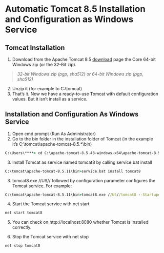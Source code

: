 # Automatic Tomcat 8.5 Installation and Configuration as Windows Service
## Tomcat Installation

1. Download from the Apache Tomcat 8.5 [download](http://tomcat.apache.org/download-80.cgi)  page the Core 64-bit Windows zip (or the 32-Bit zip).
> *32-bit Windows zip (pgp, sha512) or 64-bit Windows zip (pgp, sha512)*
2. Unzip it (for example to C:\tomcat\)
3. That’s it. Now we have a ready-to-use Tomcat with default configuration values. But it isn’t install as a service.

## Installation and Configuration As Windows Service

1. Open cmd prompt (Run As Administrator) 
2.  Go to the bin folder in the installation folder of Tomcat (in the example  it’s C:\tomcat\apache-tomcat-8.5.*\bin)
```cmd
C:\Users\****> cd C:\apache-tomcat-8.5.43-windows-x64\apache-tomcat-8.5.*\bin
```
3.  Install Tomcat as service named tomcat8 by calling service.bat install <servicename>  
```cmd
C:\tomcat\apache-tomcat-8.5.11\bin>service.bat install tomcat8
```
3. tomcat8.exe //US//<servicename> followed by configuration parameter configures the Tomcat service. For example:
```cmd
C:\tomcat\apache-tomcat-8.5.11\bin>tomcat8.exe //US//tomcat8 --Startup=auto --JavaHome="C:\Program Files\Java\jre1.8.0_112" --JvmMs=2048 --JvmMx=4096 ++JvmOptions=-Dkey=value
```
4. Start the Tomcat service with net start <servicename>
```cmd
net start tomcat8
```
5. You can check on http://localhost:8080 whether Tomcat is installed correctly.
 
6. Stop the Tomcat service with net stop <servicename>
```cmd
net stop tomcat8
```
